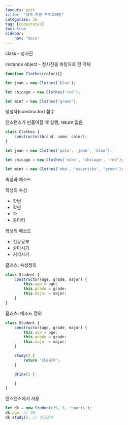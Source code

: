 ```yaml
---
layouts: post
title:  "객체 지향 프로그래밍"
categories: JS
tag: [codestates]
toc: true
sidebar:
    nav: "docs"
---
```


class - 청사진

instance object - 청사진을 바탕으로 한 객체 

```js
function Clothes(color){}

let jean = new Clothes('blue');

let chicago = new Clothes('red');

let mint = new Clothes('green');
```

생성자(constructor) 함수

인스턴스가 만들어질 때 실행, return 없음
```js
class Clothes {
    constructor(brand, name, color);
}

let jean = new Clothes('polo', 'jean', 'blue');

let chicago = new Clothes('nike', 'chicago', 'red');

let mint = new Clothes('nba', 'mavericks', 'green');
```

속성과 메소드

학생의 속성
- 학번
- 학년
- 과
- 동아리

학생의 메소드
- 전공공부
- 술마시기
- 커피사기

클래스: 속성정의
```js
class Student {
    constructor(age, grade, major) {
        this.age = age;
        this.grade = grade;
        this.major = major;
    }
}
```

클래스: 메소드 정의
```js
class Student {
    constructor(age, grade, major) {
        this.age = age;
        this.grade = grade;
        this.major = major;
    }

    study() {
        return '전공공부';
    }

    drink() {

    }
}
```

인스턴스에서 사용
```js
let dk = new Student(29, 3, 'sports');
dk.age; // 29
dk.study(); // 전공공부 
```